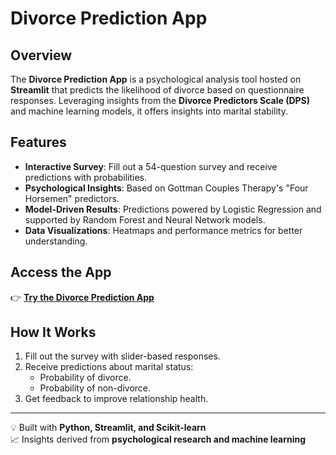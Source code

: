# Divorce Prediction App

## Overview

The **Divorce Prediction App** is a psychological analysis tool hosted on **Streamlit** that predicts the likelihood of divorce based on questionnaire responses. Leveraging insights from the **Divorce Predictors Scale (DPS)** and machine learning models, it offers insights into marital stability.

## Features

- **Interactive Survey**: Fill out a 54-question survey and receive predictions with probabilities.
- **Psychological Insights**: Based on Gottman Couples Therapy's "Four Horsemen" predictors.
- **Model-Driven Results**: Predictions powered by Logistic Regression and supported by Random Forest and Neural Network models.
- **Data Visualizations**: Heatmaps and performance metrics for better understanding.

## Access the App

👉 **[Try the Divorce Prediction App](https://divorceprediction.streamlit.app/)**

## How It Works

1. Fill out the survey with slider-based responses.
2. Receive predictions about marital status:
   - Probability of divorce.
   - Probability of non-divorce.
3. Get feedback to improve relationship health.

---

💡 Built with **Python, Streamlit, and Scikit-learn**  
📈 Insights derived from **psychological research and machine learning**  
